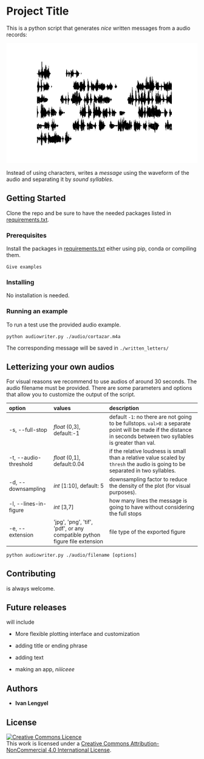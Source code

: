 # Project Title

This is a python script that generates *nice* written messages from a audio records:

![Alt text](./written_letters/cortazar.jpg?raw=true "Title")

Instead of using characters, writes a *message* using the waveform of the audio and separating it by *sound syllables*.

## Getting Started

Clone the repo and be sure to have the needed packages listed in [requirements.txt](requirements.txt).

<!-- These instructions will get you a copy of the project up and running on your local machine for development and testing purposes. See deployment for notes on how to deploy the project on a live system. -->





### Prerequisites

Install the packages in [requirements.txt](requirements.txt) either using pip, conda or compiling them.

```
Give examples
```

### Installing

No installation is needed.

### Running an example

To run a test use the provided audio example.

```
python audiowriter.py ./audio/cortazar.m4a
```

The corresponding message will be saved in `./written_letters/`

## Letterizing your own audios

For visual reasons we recommend to use audios of around 30 seconds.
The audio filename must be provided.
There are some parameters and options that allow you to customize the output of the script.

| option | values | description |
| :---         |     :---        |     :---     |
| -s, --full-stop  | *float* (0,3], default:-1     | default `-1`: no there are not going to be fullstops. `val>0`: a separate point will be made if the distance in seconds between two syllables is greater than val.  |
| -t, --audio-threshold     | *float* (0,1], default:0.04      | if the relative loudness is small than a relative value scaled by `thresh` the audio is going to be separated in two syllables.      |
| -d, --downsampling    | *int* [1:10], default: 5       | downsampling factor to reduce the density of the plot (for visual purposes).     |
| -l, --lines-in-figure     | *int* [3,7]       | how many lines the message is going to have without considering the full stops      |
| -e, --extension     | 'jpg', 'png', 'tif', 'pdf', or any compatible python figure file extension       | file type of the exported figure      |


```
python audiowriter.py ./audio/filename [options]
```



## Contributing

is always welcome.

## Future releases
will include

* More flexible plotting interface and customization

* adding title or ending phrase

* adding text

* making an app, *niiiceee*



## Authors

* **Ivan Lengyel**


## License

<a rel="license" href="http://creativecommons.org/licenses/by-nc/4.0/"><img alt="Creative Commons Licence" style="border-width:0" src="https://i.creativecommons.org/l/by-nc/4.0/80x15.png" /></a><br />This work is licensed under a <a rel="license" href="http://creativecommons.org/licenses/by-nc/4.0/">Creative Commons Attribution-NonCommercial 4.0 International License</a>.
